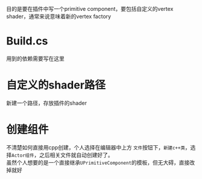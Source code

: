 目的是要在插件中写一个primitive component，要包括自定义的vertex shader，通常来说意味着新的vertex factory  
# Build.cs
用到的依赖需要写在这里  
# 自定义的shader路径
新建一个路径，存放插件的shader
# 创建组件
不清楚如何直接用cpp创建，个人选择在编辑器中上方 `文件`按钮下，`新建c++类`，选择`Actor组件`，之后相关文件就自动创建好了。  
虽然个人想要的是一个直接继承`UPrimitiveComponent`的模板，但无大碍，直接改掉就好  